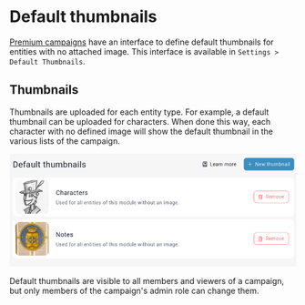 # Default thumbnails

[Premium campaigns](https://kanka.io/premium) have an interface to define default thumbnails for entities with no attached image. This interface is available in `Settings > Default Thumbnails`. 

## Thumbnails

Thumbnails are uploaded for each entity type. For example, a default thumbnail can be uploaded for characters. When done this way, each character with no defined image will show the default thumbnail in the various lists of the campaign.

![Default thumbnails set for characters and notes](img/default-thumbnails.png)

Default thumbnails are visible to all members and viewers of a campaign, but only members of the campaign's admin role can change them.
